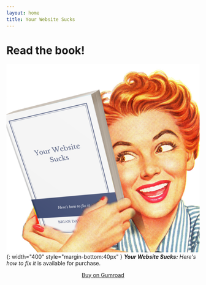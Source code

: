 ```yaml
---
layout: home
title: Your Website Sucks
---
```


# Read the book!
![Your Website Sucks book image](/images/yws-book.png){: width="400" style="margin-bottom:40px" }
_**Your Website Sucks:** Here's how to fix it_ is available for purchase.


<center><a href="https://gum.co/your-website-sucks" class="paper-btn" target="_blank" rel="noopener noreferrer">Buy on Gumroad</a></center>
